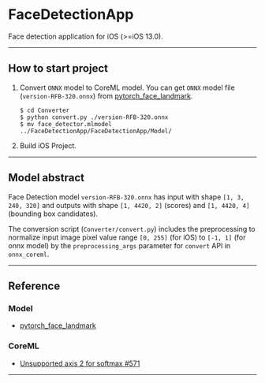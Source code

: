 # FaceDetectionApp

Face detection application for iOS (>=iOS 13.0).

---

## How to start project

1. Convert `ONNX` model to CoreML model. You can get `ONNX` model file (`version-RFB-320.onnx`) from [pytorch_face_landmark](https://github.com/cunjian/pytorch_face_landmark). 
    ```
    $ cd Converter
    $ python convert.py ./version-RFB-320.onnx
    $ mv face_detector.mlmodel ../FaceDetectionApp/FaceDetectionApp/Model/
    ```

1. Build iOS Project. 

---

## Model abstract

Face Detection model `version-RFB-320.onnx` has input with shape `[1, 3, 240, 320]` and outputs with shape `[1, 4420, 2]` (scores) and `[1, 4420, 4]` (bounding box candidates). 

The conversion script (`Converter/convert.py`) includes the preprocessing to normalize input image pixel value range `[0, 255]` (for iOS) to `[-1, 1]` (for onnx model) by the `preprocessing_args` parameter for `convert` API in `onnx_coreml`. 

---

## Reference

### Model

* [pytorch_face_landmark](https://github.com/cunjian/pytorch_face_landmark)

### CoreML

* [Unsupported axis 2 for softmax #571](https://github.com/onnx/onnx-coreml/issues/571)


---